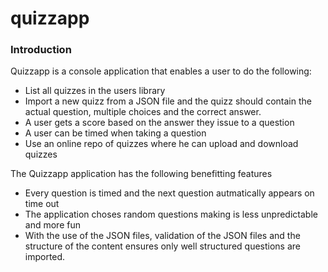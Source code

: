# quizzapp

### Introduction
Quizzapp is a console application that enables a user to do the following:
* List all quizzes in the users library
*  Import a new quizz from a JSON file and the quizz 
should contain the actual question, multiple choices and the correct answer.
* A user gets a score based on the answer they issue to a question
* A user can be timed when taking a question
* Use an online repo of quizzes where he can upload and download quizzes

The Quizzapp application has the following benefitting features
* Every question is timed and the next question autmatically appears on time out
* The application choses random questions making is less unpredictable and more fun
* With the use of the JSON files, validation of the JSON files and the structure of the content ensures only well structured questions are imported.

